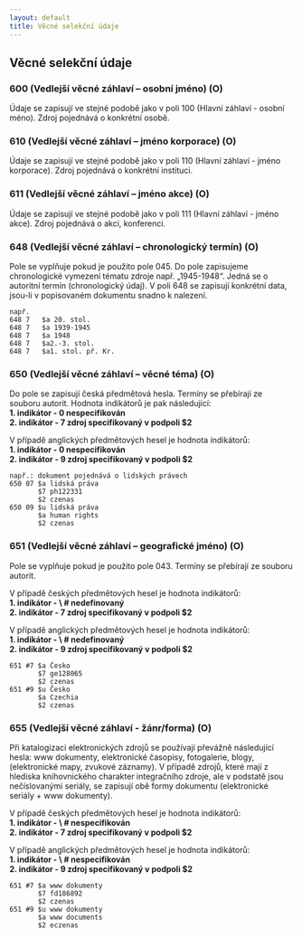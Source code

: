 ```yaml
---
layout: default
title: Věcné selekční údaje
---
```


## Věcné selekční údaje

### 600 (Vedlejší věcné záhlaví – osobní jméno) (O)
Údaje se zapisují ve stejné podobě jako v poli 100 (Hlavní záhlaví - osobní méno). Zdroj pojednává o konkrétní osobě.


### 610 (Vedlejší věcné záhlaví – jméno korporace) (O)
Údaje se zapisují ve stejné podobě jako v poli 110 (Hlavní záhlaví - jméno korporace). Zdroj pojednává o konkrétní instituci.


### 611 (Vedlejší věcné záhlaví – jméno akce) (O)
Údaje se zapisují ve stejné podobě jako v poli 111 (Hlavní záhlaví - jméno akce). Zdroj pojednává o akci, konferenci.


### 648 (Vedlejší věcné záhlaví – chronologický termín) (O)
Pole se vyplňuje pokud je použito pole 045. Do pole zapisujeme chronologické vymezení tématu zdroje např. „1945-1948“. Jedná se o autoritní termín (chronologický údaj). V poli 648 se zapisují konkrétní data, jsou-li v popisovaném dokumentu snadno k nalezení.


```
např.
648 7	$a 20. stol.
648 7	$a 1939-1945
648 7	$a 1948
648 7	$a2.-3. stol.
648 7	$a1. stol. př. Kr.
```


### 650 (Vedlejší věcné záhlaví – věcné téma) (O)
Do pole se zapisují česká předmětová hesla. Termíny se přebírají ze souboru autorit. Hodnota indikátorů je pak následující:  
**1. indikátor - 0 nespecifikován**  
**2. indikátor - 7 zdroj specifikovaný v podpoli $2**

V případě anglických předmětových hesel je hodnota indikátorů:  
**1. indikátor - 0 nespecifikován**  
**2. indikátor - 9 zdroj specifikovaný v podpoli $2**


```
např.: dokument pojednává o lidských právech
650 07 $a lidská práva
       $7 ph122331
       $2 czenas
650 09 $u lidská práva
       $a human rights
       $2 czenas
```


### 651 (Vedlejší věcné záhlaví – geografické jméno) (O)
Pole se vyplňuje pokud je použito pole 043. Termíny se přebírají ze souboru autorit.

V případě českých předmětových hesel je hodnota indikátorů:  
**1. indikátor - \ #  nedefinovaný**  
**2. indikátor - 7 zdroj specifikovaný v podpoli $2**

V případě anglických předmětových hesel je hodnota indikátorů:  
**1. indikátor - \ # nedefinovaný**  
**2. indikátor - 9 zdroj specifikovaný v podpoli $2**


```
651 #7 $a Česko
       $7 ge128065
       $2 czenas
651 #9 $u Česko
       $a Czechia
       $2 czenas		
```


### 655 (Vedlejší věcné záhlaví - žánr/forma) (O)
Při katalogizaci elektronických zdrojů se používají převážně následující hesla: www dokumenty, elektronické časopisy, fotogalerie, blogy, (elektronické mapy, zvukové záznamy).
V případě zdrojů, které mají z hlediska knihovnického charakter integračního zdroje, ale v podstatě jsou nečíslovanými seriály, se zapisují obě formy dokumentu (elektronické seriály + www dokumenty).


V případě českých předmětových hesel je hodnota indikátorů:  
**1. indikátor - \ # nespecifikován**  
**2. indikátor - 7 zdroj specifikovaný v podpoli $2**

V případě anglických předmětových hesel je hodnota indikátorů:  
**1. indikátor - \ # nespecifikován**  
**2. indikátor - 9 zdroj specifikovaný v podpoli $2**


```
651 #7 $a www dokumenty
       $7 fd186892
       $2 czenas
651 #9 $u www dokumenty
       $a www documents
       $2 eczenas		
```
